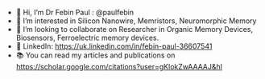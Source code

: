 - 👋 Hi, I’m Dr Febin Paul : @paulfebin
- 👀 I’m interested in Silicon Nanowire, Memristors, Neuromorphic Memory
- 💞️ I’m looking to collaborate on Researcher in Organic Memory Devices, Biosensors, Ferroelectric memory devices.
- 👔 LinkedIn: https://uk.linkedin.com/in/febin-paul-36607541
- 📚 You can read my articles and publications on https://scholar.google.com/citations?user=gKlokZwAAAAJ&hl

<!---
paulfebin/paulfebin is a ✨ special ✨ repository because its `README.md` (this file) appears on your GitHub profile.
You can click the Preview link to take a look at your changes.
--->
